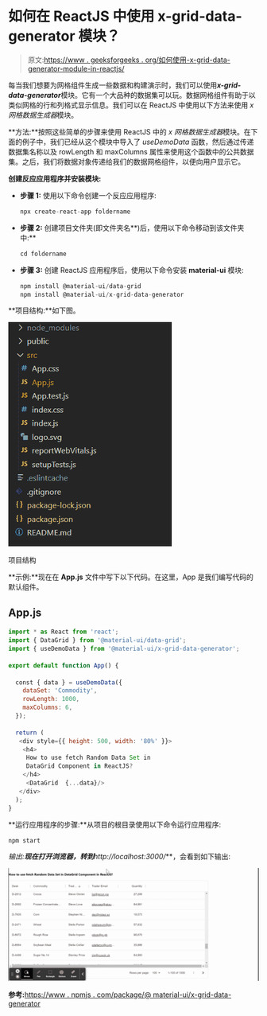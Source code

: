 # 如何在 ReactJS 中使用 x-grid-data-generator 模块？

> 原文:[https://www . geeksforgeeks . org/如何使用-x-grid-data-generator-module-in-reactjs/](https://www.geeksforgeeks.org/how-to-use-x-grid-data-generator-module-in-reactjs/)

每当我们想要为网格组件生成一些数据和构建演示时，我们可以使用***x-grid-data-generator***模块。它有一个大品种的数据集可以玩。数据网格组件有助于以类似网格的行和列格式显示信息。我们可以在 ReactJS 中使用以下方法来使用 *x 网格数据生成器*模块。

**方法:**按照这些简单的步骤来使用 ReactJS 中的 *x 网格数据生成器*模块。在下面的例子中，我们已经从这个模块中导入了 *useDemoData* 函数，然后通过传递数据集名称以及 rowLength 和 maxColumns 属性来使用这个函数中的公共数据集。之后，我们将数据对象传递给我们的数据网格组件，以便向用户显示它。

**创建反应应用程序并安装模块:**

*   **步骤 1:** 使用以下命令创建一个反应应用程序:

    ```jsx
    npx create-react-app foldername
    ```

*   **步骤 2:** 创建项目文件夹(即文件夹名**)后，使用以下命令移动到该文件夹中:**

    ```jsx
    cd foldername
    ```

*   **步骤 3:** 创建 ReactJS 应用程序后，使用以下命令安装 **material-ui** 模块:

    ```jsx
    npm install @material-ui/data-grid
    npm install @material-ui/x-grid-data-generator
    ```

**项目结构:**如下图。

![](img/f04ae0d8b722a9fff0bd9bd138b29c23.png)

项目结构

**示例:**现在在 **App.js** 文件中写下以下代码。在这里，App 是我们编写代码的默认组件。

## App.js

```jsx
import * as React from 'react';
import { DataGrid } from '@material-ui/data-grid';
import { useDemoData } from '@material-ui/x-grid-data-generator';

export default function App() {

  const { data } = useDemoData({
    dataSet: 'Commodity',
    rowLength: 1000,
    maxColumns: 6,
  });

  return (
   <div style={{ height: 500, width: '80%' }}>
    <h4>
     How to use fetch Random Data Set in 
     DataGrid Component in ReactJS?
    </h4>
     <DataGrid  {...data}/>
   </div>
  );
}
```

**运行应用程序的步骤:**从项目的根目录使用以下命令运行应用程序:

```jsx
npm start
```

**输出:**现在打开浏览器，转到***http://localhost:3000/***，会看到如下输出:

![](img/d64406220d2f09a1f7bfba90afdf5aa7.png)

**参考:**[https://www . npmjs . com/package/@ material-ui/x-grid-data-generator](https://www.npmjs.com/package/@material-ui/x-grid-data-generator)